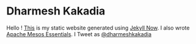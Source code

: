# Dharmesh Kakadia

Hello ! [This](http://dharmeshkakadia.github.io) is my static website generated using [Jekyll Now](https://github.com/barryclark/jekyll-now). I also wrote [Apache Mesos Essentials](http://www.amazon.in/Apache-Mesos-Essentials-Dharmesh-Kakadia/dp/1783288760). I Tweet as [@dharmeshkakadia](https://twitter.com/dharmeshkakadia)
